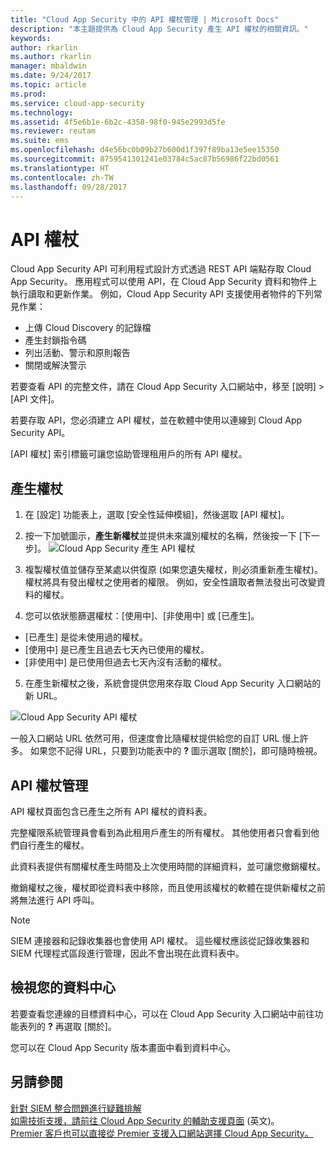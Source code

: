 ```yaml
---
title: "Cloud App Security 中的 API 權杖管理 | Microsoft Docs"
description: "本主題提供為 Cloud App Security 產生 API 權杖的相關資訊。"
keywords: 
author: rkarlin
ms.author: rkarlin
manager: mbaldwin
ms.date: 9/24/2017
ms.topic: article
ms.prod: 
ms.service: cloud-app-security
ms.technology: 
ms.assetid: 4f5e6b1e-6b2c-4358-98f0-945e2993d5fe
ms.reviewer: reutam
ms.suite: ems
ms.openlocfilehash: d4e56bc0b09b27b600d1f397f89ba13e5ee15350
ms.sourcegitcommit: 8759541301241e03784c5ac87b56986f22bd0561
ms.translationtype: HT
ms.contentlocale: zh-TW
ms.lasthandoff: 09/28/2017
---
```

# <a name="api-tokens"></a>API 權杖
    
Cloud App Security API 可利用程式設計方式透過 REST API 端點存取 Cloud App Security。 應用程式可以使用 API，在 Cloud App Security 資料和物件上執行讀取和更新作業。 例如，Cloud App Security API 支援使用者物件的下列常見作業：

- 上傳 Cloud Discovery 的記錄檔
- 產生封鎖指令碼
- 列出活動、警示和原則報告
- 關閉或解決警示

若要查看 API 的完整文件，請在 Cloud App Security 入口網站中，移至 [說明] > [API 文件]。

若要存取 API，您必須建立 API 權杖，並在軟體中使用以連線到 Cloud App Security API。

[API 權杖] 索引標籤可讓您協助管理租用戶的所有 API 權杖。 


## <a name="generate-a-token"></a>產生權杖

1. 在 [設定] 功能表上，選取 [安全性延伸模組]，然後選取 [API 權杖]。

2. 按一下加號圖示，**產生新權杖**並提供未來識別權杖的名稱，然後按一下 [下一步]。
![Cloud App Security 產生 API 權杖](./media/api-token-gen.png)

3. 複製權杖值並儲存至某處以供復原 (如果您遺失權杖，則必須重新產生權杖)。 權杖將具有發出權杖之使用者的權限。 例如，安全性讀取者無法發出可改變資料的權杖。

4. 您可以依狀態篩選權杖：[使用中]、[非使用中] 或 [已產生]。 

  - [已產生] 是從未使用過的權杖。 
  - [使用中] 是已產生且過去七天內已使用的權杖。 
  - [非使用中] 是已使用但過去七天內沒有活動的權杖。
5. 在產生新權杖之後，系統會提供您用來存取 Cloud App Security 入口網站的新 URL。 

 ![Cloud App Security API 權杖](./media/generate-api-token.png)

一般入口網站 URL 依然可用，但速度會比隨權杖提供給您的自訂 URL 慢上許多。 如果您不記得 URL，只要到功能表中的 **?** 圖示選取 [關於]，即可隨時檢視。

## <a name="api-token-management"></a>API 權杖管理

API 權杖頁面包含已產生之所有 API 權杖的資料表。

完整權限系統管理員會看到為此租用戶產生的所有權杖。 其他使用者只會看到他們自行產生的權杖。

此資料表提供有關權杖產生時間及上次使用時間的詳細資料，並可讓您撤銷權杖。 

撤銷權杖之後，權杖即從資料表中移除，而且使用該權杖的軟體在提供新權杖之前將無法進行 API 呼叫。 

> [!NOTE]
> SIEM 連接器和記錄收集器也會使用 API 權杖。 這些權杖應該從記錄收集器和 SIEM 代理程式區段進行管理，因此不會出現在此資料表中。 


## <a name="view-your-data-center"></a>檢視您的資料中心

若要查看您連線的目標資料中心，可以在 Cloud App Security 入口網站中前往功能表列的 **?** 再選取 [關於]。 

您可以在 Cloud App Security 版本畫面中看到資料中心。


## <a name="see-also"></a>另請參閱  
[針對 SIEM 整合問題進行疑難排解](troubleshooting-siem.md)   
[如需技術支援，請前往 Cloud App Security 的輔助支援頁面](http://support.microsoft.com/oas/default.aspx?prid=16031)  \(英文\)。  
[Premier 客戶也可以直接從 Premier 支援入口網站選擇 Cloud App Security。](https://premier.microsoft.com/)  
  
  